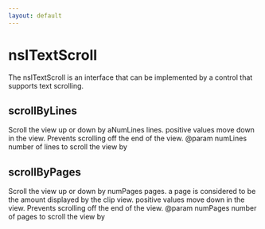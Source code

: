 ```yaml
---
layout: default
---
```


# nsITextScroll #

The nsITextScroll is an interface that can be implemented by a control that
supports text scrolling. 


## scrollByLines ##

Scroll the view up or down by aNumLines lines. positive
values move down in the view. Prevents scrolling off the
end of the view.
@param numLines number of lines to scroll the view by


## scrollByPages ##

Scroll the view up or down by numPages pages. a page
is considered to be the amount displayed by the clip view.
positive values move down in the view. Prevents scrolling
off the end of the view.
@param numPages number of pages to scroll the view by

